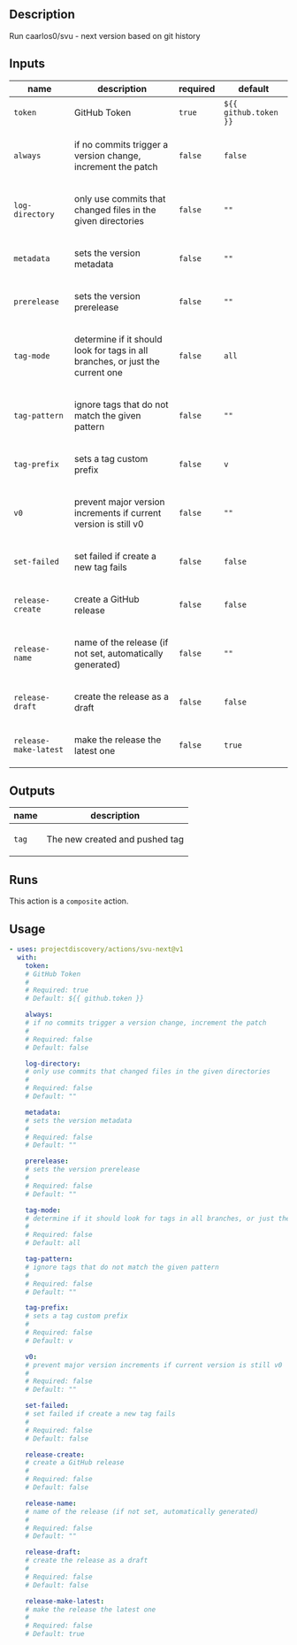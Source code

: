 ## Description

Run caarlos0/svu - next version based on git history

## Inputs

| name | description | required | default |
| --- | --- | --- | --- |
| `token` | <p>GitHub Token</p> | `true` | `${{ github.token }}` |
| `always` | <p>if no commits trigger a version change, increment the patch</p> | `false` | `false` |
| `log-directory` | <p>only use commits that changed files in the given directories</p> | `false` | `""` |
| `metadata` | <p>sets the version metadata</p> | `false` | `""` |
| `prerelease` | <p>sets the version prerelease</p> | `false` | `""` |
| `tag-mode` | <p>determine if it should look for tags in all branches, or just the current one</p> | `false` | `all` |
| `tag-pattern` | <p>ignore tags that do not match the given pattern</p> | `false` | `""` |
| `tag-prefix` | <p>sets a tag custom prefix</p> | `false` | `v` |
| `v0` | <p>prevent major version increments if current version is still v0</p> | `false` | `""` |
| `set-failed` | <p>set failed if create a new tag fails</p> | `false` | `false` |
| `release-create` | <p>create a GitHub release</p> | `false` | `false` |
| `release-name` | <p>name of the release (if not set, automatically generated)</p> | `false` | `""` |
| `release-draft` | <p>create the release as a draft</p> | `false` | `false` |
| `release-make-latest` | <p>make the release the latest one</p> | `false` | `true` |


## Outputs

| name | description |
| --- | --- |
| `tag` | <p>The new created and pushed tag</p> |


## Runs

This action is a `composite` action.

## Usage

```yaml
- uses: projectdiscovery/actions/svu-next@v1
  with:
    token:
    # GitHub Token
    #
    # Required: true
    # Default: ${{ github.token }}

    always:
    # if no commits trigger a version change, increment the patch
    #
    # Required: false
    # Default: false

    log-directory:
    # only use commits that changed files in the given directories
    #
    # Required: false
    # Default: ""

    metadata:
    # sets the version metadata
    #
    # Required: false
    # Default: ""

    prerelease:
    # sets the version prerelease
    #
    # Required: false
    # Default: ""

    tag-mode:
    # determine if it should look for tags in all branches, or just the current one
    #
    # Required: false
    # Default: all

    tag-pattern:
    # ignore tags that do not match the given pattern
    #
    # Required: false
    # Default: ""

    tag-prefix:
    # sets a tag custom prefix
    #
    # Required: false
    # Default: v

    v0:
    # prevent major version increments if current version is still v0
    #
    # Required: false
    # Default: ""

    set-failed:
    # set failed if create a new tag fails
    #
    # Required: false
    # Default: false

    release-create:
    # create a GitHub release
    #
    # Required: false
    # Default: false

    release-name:
    # name of the release (if not set, automatically generated)
    #
    # Required: false
    # Default: ""

    release-draft:
    # create the release as a draft
    #
    # Required: false
    # Default: false

    release-make-latest:
    # make the release the latest one
    #
    # Required: false
    # Default: true
```



